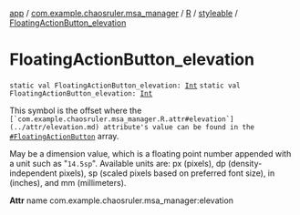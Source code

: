 [app](../../../index.md) / [com.example.chaosruler.msa_manager](../../index.md) / [R](../index.md) / [styleable](index.md) / [FloatingActionButton_elevation](.)

# FloatingActionButton_elevation

`static val FloatingActionButton_elevation: `[`Int`](https://kotlinlang.org/api/latest/jvm/stdlib/kotlin/-int/index.html)
`static val FloatingActionButton_elevation: `[`Int`](https://kotlinlang.org/api/latest/jvm/stdlib/kotlin/-int/index.html)

This symbol is the offset where the ``[`com.example.chaosruler.msa_manager.R.attr#elevation`](../attr/elevation.md) attribute's value can be found in the ``[`#FloatingActionButton`](-floating-action-button.md) array.

May be a dimension value, which is a floating point number appended with a unit such as "`14.5sp`". Available units are: px (pixels), dp (density-independent pixels), sp (scaled pixels based on preferred font size), in (inches), and mm (millimeters).

**Attr**
name com.example.chaosruler.msa_manager:elevation

